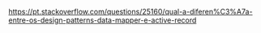 https://pt.stackoverflow.com/questions/25160/qual-a-diferen%C3%A7a-entre-os-design-patterns-data-mapper-e-active-record

